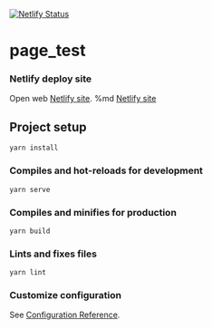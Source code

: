 [![Netlify Status](https://api.netlify.com/api/v1/badges/d510e495-6f94-4aca-9ff3-10506f49517e/deploy-status)](https://app.netlify.com/sites/marko-tomljanovic/deploys)

# page_test  
### Netlify deploy site
Open web [Netlify site](https://marko-tomljanovic.netlify.app/).
%md <a href="https://marko-tomljanovic.netlify.app/" target="_blank">Netlify site</a>

## Project setup
```
yarn install
```

### Compiles and hot-reloads for development
```
yarn serve
```

### Compiles and minifies for production
```
yarn build
```

### Lints and fixes files
```
yarn lint
```

### Customize configuration
See [Configuration Reference](https://cli.vuejs.org/config/).



